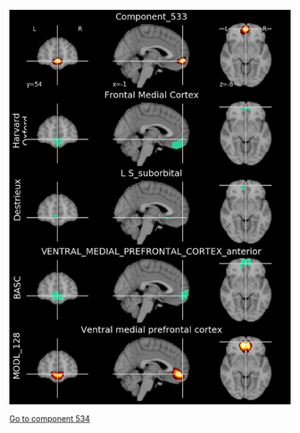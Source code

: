 


![533](preliminary/533.jpg "Component 533")

[Go to component 534](https://parietal-inria.github.io/MODL_atlas/1024/534 "Component 534")